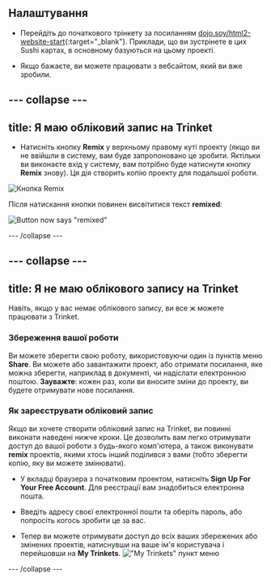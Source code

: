 ## Налаштування

- Перейдіть до початкового трінкету за посиланням [dojo.soy/html2-website-start](http://dojo.soy/html2-website-start){:target="_blank"}. Приклади, що ви зустрінете в цих Sushi картах, в основному базуються на цьому проекті.

- Якщо бажаєте, ви можете працювати з вебсайтом, який ви вже зробили.

## \--- collapse \---

## title: Я маю обліковий запис на Trinket

- Натисніть кнопку **Remix** у верхньому правому куті проекту (якщо ви не ввійшли в систему, вам буде запропоновано це зробити. Яктільки ви виконаєте вхід у систему, вам потрібно буде натиснути кнопку **Remix** знову). Ця дія створить копію проекту для подальшої роботи. 

![Кнопка Remix](images/tktRemixButtonArrow.png)

Після натискання кнопки повинен висвітитися текст **remixed**:

![Button now says "remixed"](images/tktRemixedSmall.png)

\--- /collapse \---

## \--- collapse \---

## title: Я не маю облікового запису на Trinket

Навіть, якщо у вас немає облікового запису, ви все ж можете працювати з Trinket.

### Збереження вашої роботи

Ви можете зберегти свою роботу, використовуючи один із пунктів меню **Share**. Ви можете або завантажити проект, або отримати посилання, яке можна зберегти, наприклад в документі, чи надіслати електронною поштою. **Зауважте**: кожен раз, коли ви вносите зміни до проекту, ви будете отримувати нове посилання.

### Як зареєструвати обліковий запис

Якщо ви хочете створити обліковий запис на Trinket, ви повинні виконати наведені нижче кроки. Це дозволить вам легко отримувати доступ до вашої роботи з будь-якого комп'ютера, а також виконувати **remix** проектів, якими хтось інший поділився з вами (тобто зберегти копію, яку ви можете змінювати).

- У вкладці браузера з початковим проектом, натисніть **Sign Up For Your Free Account**. Для реєстрації вам знадобиться електронна пошта.

- Введіть адресу своєї електронної пошти та оберіть пароль, або попросіть когось зробити це за вас.

- Тепер ви можете отримувати доступ до всіх ваших збережених або змінених проектів, натиснувши на ваше ім'я користувача і перейшовши на **My Trinkets**. !["My Trinkets" пункт меню](images/myTrinketsMenu.png)

\--- /collapse \---